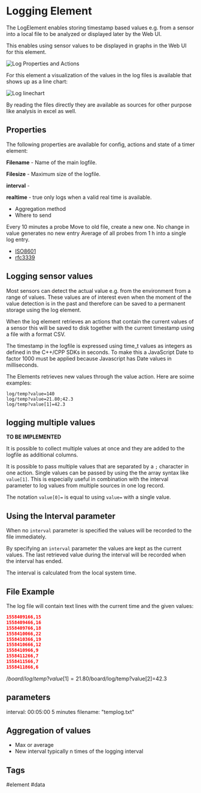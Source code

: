 # Logging Element

The LogElement enables storing timestamp based values e.g. from a sensor into a local file to be analyzed or displayed later by the Web UI.

This enables using sensor values to be displayed in graphs in the Web UI for this element.

<!-- The LogElement also supports log file consolidation and aggregation. -->


![Log Properties and Actions](logapi.png)


For this element a visualization of the values in the log files is available that shows up as a line chart:

![Log linechart](logchart.png)

By reading the files directly they are available as sources for other purpose like analysis in excel as well.


## Properties

The following properties are available for config, actions and state of a timer element:

**Filename** - Name of the main logfile.

**Filesize** - Maximum size of the logfile.                          

**interval** -                                 

**realtime** - true only logs when a valid real time is available. 


* Aggregation method
* Where to send

Every 10 minutes a probe
Move to old file, create a new one.
No change in value generates no new entry
Average of all probes from 1 h into a single log entry.



* [ISO8601](https://en.wikipedia.org/wiki/ISO_8601)
* [rfc3339](https://tools.ietf.org/html/rfc3339)




## Logging sensor values

Most sensors can detect the actual value e.g. from the environment from a range of values.
These values are of interest even when the moment of the value detection is in the past and therefore can be saved to a permanent storage using the log element.

When the log element retrieves an actions that contain the current values of a sensor this will be saved to disk together with the current timestamp using a file with a format CSV.

The timestamp in the logfile is expressed using time_t values as integers as defined in the C++/CPP SDKs in seconds.
To make this a JavaScript Date to factor 1000 must be applied because Javascript has Date values in milliseconds.

The Elements retrieves new values through the value action. Here are soime examples:

```plaintext
log/temp?value=140
log/temp?value=21.80;42.3
log/temp?value[1]=42.3
```

## logging multiple values

**TO BE IMPLEMENTED**

It is possible to collect multiple values at once and they are added to the logfile as additional columns.

It is possible to pass multiple values that are separated by a `;` character in one action. Single values can be passed by using the the array syntax like `value[1]`. This is especially useful in combination with the interval parameter to log values from multiple sources in one log record.

The notation `value[0]=` is equal to using `value=` with a single value.

## Using the Interval parameter

When no `interval` parameter is specified the values will be recorded to the file immediately.

By specifying an `interval` parameter the values are kept as the current values.
The last retrieved value during the interval will be recorded when the interval has ended.

The interval is calculated from the local system time.

## File Example

The log file will contain text lines with the current time and the given values:

```JSON
1558409166,15
1558409466,16
1558409766,18
1558410066,22
1558410366,19
1558410666,12
1558410966,9
1558411266,7
1558411566,7
1558411866,6
```


/$board/log/temp?value[1]=21.80
/$board/log/temp?value[2]=42.3

## parameters

interval: 00:05:00 5 minutes
filename: "templog.txt"


## Aggregation of values

* Max or average
* New interval typically n times of the logging interval


## Tags
#element #data
